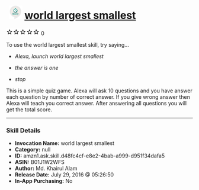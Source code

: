 # &nbsp;<img src="skill_icon" alt="world largest smallest icon" width="36"> [world largest smallest](http://alexa.amazon.com/#skills/amzn1.ask.skill.d48fc4cf-e8e2-4bab-a999-d951f34dafa5)
![0 stars](../../images/ic_star_border_black_18dp_1x.png)![0 stars](../../images/ic_star_border_black_18dp_1x.png)![0 stars](../../images/ic_star_border_black_18dp_1x.png)![0 stars](../../images/ic_star_border_black_18dp_1x.png)![0 stars](../../images/ic_star_border_black_18dp_1x.png) 0

To use the world largest smallest skill, try saying...

* *Alexa, launch world largest smallest*

* *the answer is one*

* *stop*

This is a simple quiz game. Alexa will ask 10 questions and you have answer each question by number of correct answer. If you give wrong answer then Alexa will teach you correct answer. After answering all questions you will get the total score.

***

### Skill Details

* **Invocation Name:** world largest smallest
* **Category:** null
* **ID:** amzn1.ask.skill.d48fc4cf-e8e2-4bab-a999-d951f34dafa5
* **ASIN:** B01J1W2WFS
* **Author:** Md. Khairul Alam
* **Release Date:** July 29, 2016 @ 05:26:50
* **In-App Purchasing:** No
